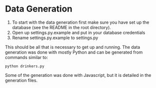 # Data Generation #
1. To start with the data generation first make sure you have set up the database (see the README in the root directory).
2. Open up settings.py.example and put in your database credentials
3. Rename settings.py.example to settings.py

This should be all that is necessary to get up and running. The data generation was done with mostly Python and can be generated from commands similar to:

```
python drinkers.py
```

Some of the generation was done with Javascript, but it is detailed in the generation files.